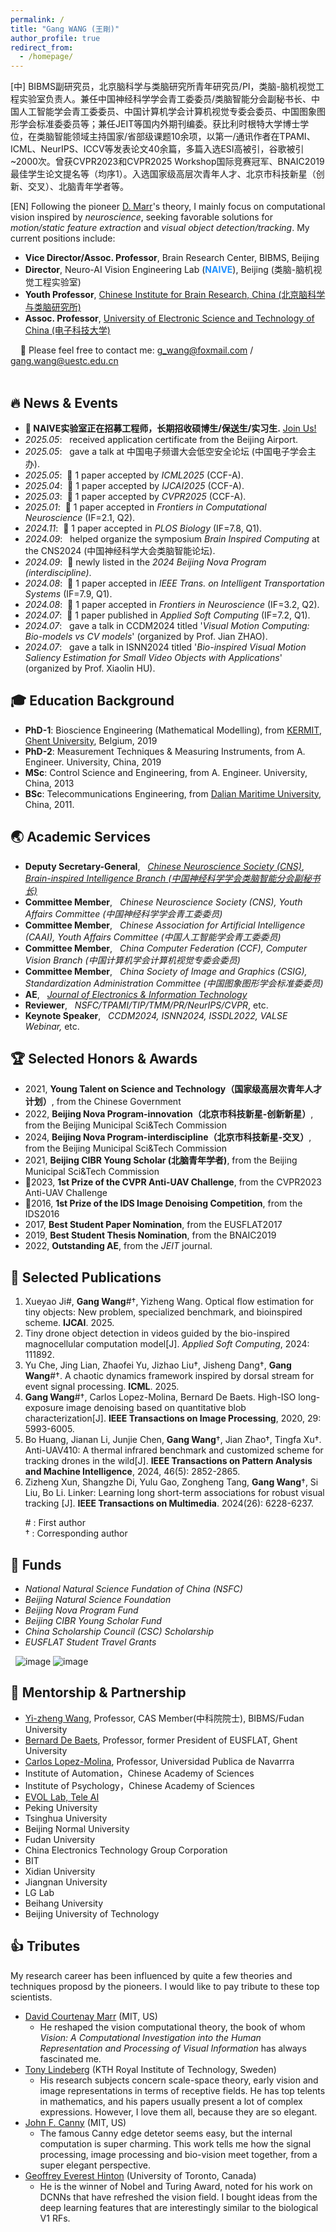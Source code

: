 ```yaml
---
permalink: /
title: "Gang WANG (王剛)"
author_profile: true
redirect_from: 
  - /homepage/
---
```


[中] BIBMS副研究员，北京脑科学与类脑研究所青年研究员/PI，类脑-脑机视觉工程实验室负责人。兼任中国神经科学学会青工委委员/类脑智能分会副秘书长、中国人工智能学会青工委委员、中国计算机学会计算机视觉专委会委员、中国图象图形学会标准委委员等；兼任JEIT等国内外期刊编委。获比利时根特大学博士学位，在类脑智能领域主持国家/省部级课题10余项，以第一/通讯作者在TPAMI、ICML、NeurIPS、ICCV等发表论文40余篇，多篇入选ESI高被引，谷歌被引~2000次。曾获CVPR2023和CVPR2025 Workshop国际竞赛冠军、BNAIC2019最佳学生论文提名等（均序1）。入选国家级高层次青年人才、北京市科技新星（创新、交叉）、北脑青年学者等。

[EN] Following the pioneer [D. Marr](https://en.wikipedia.org/wiki/David_Marr_(neuroscientist))'s theory, I mainly focus on computational vision inspired by *neuroscience*, seeking favorable solutions for *motion/static feature extraction* and *visual object detection/tracking*. 
My current positions include:

* **Vice Director/Assoc. Professor**, Brain Research Center, BIBMS, Beijing
* **Director**,                       Neuro-AI Vision Engineering Lab (**<font color=DodgerBlue>NAIVE</font>**), Beijing (类脑-脑机视觉工程实验室)
* **Youth Professor**,                [Chinese Institute for Brain Research, China (北京脑科学与类脑研究所)](https://en.cibr.ac.cn/)
* **Assoc. Professor**,               [University of Electronic Science and Technology of China (电子科技大学)](https://en.uestc.edu.cn/)

&nbsp; &nbsp; 📩 Please feel free to contact me: g_wang@foxmail.com / gang.wang@uestc.edu.cn
<br>
<br> 


🔥 News & Events
-
* **📣 NAIVE实验室正在招募工程师，长期招收硕博生/保送生/实习生.** [Join Us!](https://gangwangugent.github.io//joinus/)
* *2025.05*: &nbsp; received application certificate from the Beijing Airport.
* *2025.05*: &nbsp; gave a talk at 中国电子频谱大会低空安全论坛 (中国电子学会主办).
* *2025.05*: &nbsp;🎉 1 paper accepted by *ICML2025* (CCF-A).
* *2025.04*: &nbsp;🎉 1 paper accepted by *IJCAI2025* (CCF-A).
* *2025.03*: &nbsp;🎉 1 paper accepted by *CVPR2025* (CCF-A).
* *2025.01*: &nbsp;🎉 1 paper accepted in *Frontiers in Computational Neuroscience* (IF=2.1, Q2).
* *2024.11*: &nbsp;🎉 1 paper accepted in *PLOS Biology* (IF=7.8, Q1).
* *2024.09*: &nbsp; helped organize the symposium *Brain Inspired Computing* at the CNS2024 (中国神经科学大会类脑智能论坛). 
* *2024.09*: &nbsp;🎉 newly listed in the *2024 Beijing Nova Program (interdiscipline)*.
* *2024.08*: &nbsp;🎉 1 paper accepted in *IEEE Trans. on Intelligent Transportation Systems* (IF=7.9, Q1).
* *2024.08*: &nbsp;🎊 1 paper accepted in *Frontiers in Neuroscience* (IF=3.2, Q2).
* *2024.07*: &nbsp;🎉 1 paper published in *Applied Soft Computing* (IF=7.2, Q1).
* *2024.07*: &nbsp; gave a talk in CCDM2024 titled '*Visual Motion Computing: Bio-models vs CV models*' (organized by Prof. Jian ZHAO).
* *2024.07*: &nbsp; gave a talk in ISNN2024 titled '*Bio-inspired Visual Motion Saliency Estimation for Small Video Objects with Applications*'  (organized by Prof. Xiaolin HU).



🎓 Education Background
-
* **PhD-1**: Bioscience Engineering (Mathematical Modelling), from [KERMIT](https://kermit.ugent.be/ "KERMIT"), [Ghent University](https://en.wikipedia.org/wiki/Ghent_University), Belgium, 2019
* **PhD-2**: Measurement Techniques & Measuring Instruments, from A. Engineer. University, China, 2019
* **MSc**: Control Science and Engineering, from A. Engineer. University, China, 2013
* **BSc**: Telecommunications Engineering, from [Dalian Maritime University](https://en.wikipedia.org/wiki/Dalian_Maritime_University), China, 2011.



🌏 Academic Services
-
* **Deputy Secretary-General**, &nbsp; *[Chinese Neuroscience Society (CNS)](https://www.cns.org.cn/en/)*, *[Brain-inspired Intelligence Branch (中国神经科学学会类脑智能分会副秘书长)](https://www.cns.org.cn/about_02_society_24.html)*
* **Committee Member**, &nbsp; *Chinese Neuroscience Society (CNS), Youth Affairs Committee (中国神经科学学会青工委委员)*
* **Committee Member**, &nbsp; *Chinese Association for Artificial Intelligence (CAAI), Youth Affairs Committee (中国人工智能学会青工委委员)*
* **Committee Member**, &nbsp; *China Computer Federation (CCF), Computer Vision Branch (中国计算机学会计算机视觉专委会委员)*
* **Committee Member**, &nbsp; *China Society of Image and Graphics (CSIG), Standardization Administration Committee (中国图象图形学会标准委委员)*
* **AE**, &nbsp; [*Journal of Electronics & Information Technology*](https://jeit.ac.cn/indexen.htm)
* **Reviewer**, &nbsp; *NSFC/TPAMI/TIP/TMM/PR/NeurIPS/CVPR*, etc.
* **Keynote Speaker**, &nbsp; *CCDM2024, ISNN2024, ISSDL2022, VALSE Webinar,* etc.


🏆 Selected Honors & Awards
-
* 2021, **Young Talent on Science and Technology（国家级高层次青年人才计划）**, from the Chinese Government
* 2022, **Beijing Nova Program-innovation（北京市科技新星-创新新星）**, from the Beijing Municipal Sci&Tech Commission
* 2024, **Beijing Nova Program-interdiscipline（北京市科技新星-交叉）**, from the Beijing Municipal Sci&Tech Commission
* 2021, **Beijing CIBR Young Scholar (北脑青年学者)**, from the Beijing Municipal Sci&Tech Commission
* 🏅2023, **1st Prize of the CVPR Anti-UAV Challenge**,  from the CVPR2023 Anti-UAV Challenge
* 🏅2016, **1st Prize of the IDS Image Denoising Competition**, from the IDS2016
* 2017, **Best Student Paper Nomination**, from the EUSFLAT2017
* 2019, **Best Student Thesis Nomination**, from the BNAIC2019
* 2022, **Outstanding AE**, from the *JEIT* journal.

📝 Selected Publications
-
1. Xueyao Ji#, **Gang Wang**#†, Yizheng Wang. Optical flow estimation for tiny objects: New problem, specialized benchmark, and bioinspired scheme. **IJCAI**. 2025. 
2. Tiny drone object detection in videos guided by the bio-inspired magnocellular computation model[J]. *Applied Soft Computing*, 2024: 111892.
3. Yu Che, Jing Lian, Zhaofei Yu, Jizhao Liu†, Jisheng Dang†, **Gang Wang**#†. A chaotic dynamics framework inspired by dorsal stream for event signal processing. **ICML**. 2025.
4. **Gang Wang**#†, Carlos Lopez-Molina, Bernard De Baets. High-ISO long-exposure image denoising based on quantitative blob characterization[J]. **IEEE Transactions on Image Processing**, 2020, 29: 5993-6005.
5. Bo Huang, Jianan Li, Junjie Chen, **Gang Wang**†,  Jian Zhao†, Tingfa Xu†. Anti-UAV410: A thermal infrared benchmark and customized scheme for tracking drones in the wild[J]. **IEEE Transactions on Pattern Analysis and Machine Intelligence**, 2024, 46(5): 2852-2865.
6. Zizheng Xun, Shangzhe Di, Yulu Gao, Zongheng Tang, **Gang Wang**†, Si Liu, Bo Li. Linker: Learning long short-term associations for robust visual tracking [J]. **IEEE Transactions on Multimedia**. 2024(26): 6228-6237.

&nbsp; &nbsp; &nbsp; # : First author  
&nbsp; &nbsp; &nbsp; † : Corresponding author


🏦 Funds
-
* *National Natural Science Fundation of China (NSFC)*
* *Beijing Natural Science Foundation* 
* *Beijing Nova Program Fund*
* *Beijing CIBR Young Scholar Fund*
* *China Scholarship Council (CSC) Scholarship*
* *EUSFLAT Student Travel Grants*

&nbsp;&nbsp;![image](https://github.com/user-attachments/assets/220bd3b8-b388-49b3-b290-0693ce4a9cb7)
![image](https://github.com/user-attachments/assets/03b9333b-c919-44ee-a444-8df677ece4c0)


🤝 Mentorship & Partnership
-
* [Yi-zheng Wang](https://casad.cas.cn/ysxx2022/ysmd/smkx/202201/t20220111_4821762.html), Professor, CAS Member(中科院院士), BIBMS/Fudan University
* [Bernard De Baets](https://ai.ugent.be/people/BernardDeBaets.en.html), Professor, former President of EUSFLAT, Ghent University
* [Carlos Lopez-Molina](https://www.unavarra.es/pdi?uid=810097&dato=tutorias), Professor, Universidad Publica de Navarrra
* Institute of Automation，Chinese Academy of Sciences
* Institute of Psychology，Chinese Academy of Sciences
* [EVOL Lab, Tele AI](https://zhaoj9014.github.io/)
* Peking University
* Tsinghua University
* Beijing Normal University
* Fudan University
* China Electronics Technology Group Corporation
* BIT
* Xidian University
* Jiangnan University
* LG Lab
* Beihang University
* Beijing University of Technology


👍 Tributes
-
My research career has been influenced by quite a few theories and techniques proposd by the pioneers. I would like to pay tribute to these top scientists.

* [David Courtenay Marr](https://en.wikipedia.org/wiki/David_Marr_(neuroscientist)) (MIT, US)
  * He reshaped the vision computational theory, the book of whom *Vision: A Computational Investigation into the Human Representation and Processing of Visual Information* has always fascinated me.
* [Tony Lindeberg](https://www.kth.se/profile/tony) (KTH Royal Institute of Technology, Sweden)
  * His research subjects concern scale-space theory, early vision and image representations in terms of receptive fields. He has top telents in mathematics, and his papers usually present a lot of complex expressions. However, I love them all, because they are so elegant.
* [John F. Canny](https://en.wikipedia.org/wiki/John_Canny) (MIT, US)
  * The famous Canny edge detetor seems easy, but the internal computation is super charming. This work tells me how the signal processing, image processing and bio-vision meet together, from a super elegant perspective.
* [Geoffrey Everest Hinton](https://en.wikipedia.org/wiki/Geoffrey_Hinton) (University of Toronto, Canada)
  * He is the winner of Nobel and Turing Award, noted for his work on DCNNs that have refreshed the vision field. I bought ideas from the deep learning features that are interestingly similar to the biological V1 RFs.  





